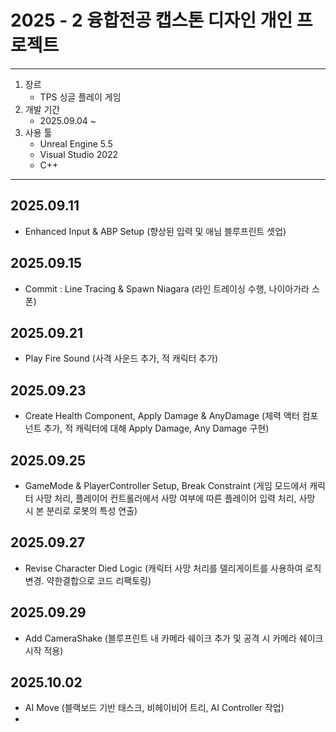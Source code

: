 # 2025 - 2 융합전공 캡스톤 디자인 개인 프로젝트

---

1. 장르
   - TPS 싱글 플레이 게임
2. 개발 기간
   - 2025.09.04 ~
3. 사용 툴
   - Unreal Engine 5.5
   - Visual Studio 2022
   - C++

---
## 2025.09.11
- Enhanced Input & ABP Setup (향상된 입력 및 애님 블루프린트 셋업)

## 2025.09.15
- Commit : Line Tracing & Spawn Niagara (라인 트레이싱 수행, 나이아가라 스폰)

## 2025.09.21
- Play Fire Sound (사격 사운드 추가, 적 캐릭터 추가)

## 2025.09.23
- Create Health Component, Apply Damage & AnyDamage (체력 액터 컴포넌트 추가, 적 캐릭터에 대해 Apply Damage, Any Damage 구현)

## 2025.09.25
- GameMode & PlayerController Setup, Break Constraint (게임 모드에서 캐릭터 사망 처리, 플레이어 컨트롤러에서 사망 여부에 따른 플레이어 입력 처리, 사망 시 본 분리로 로봇의 특성 연출)

## 2025.09.27
- Revise Character Died Logic (캐릭터 사망 처리를 델리게이트를 사용하여 로직변경. 약한결합으로 코드 리팩토링)

## 2025.09.29
- Add CameraShake (블루프린트 내 카메라 쉐이크 추가 및 공격 시 카메라 쉐이크 시작 적용)

## 2025.10.02
- AI Move (블랙보드 기반 태스크, 비헤이비어 트리, AI Controller 작업)
- 
